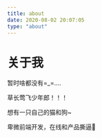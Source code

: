 ```yaml
---
title: about
date: 2020-08-02 20:07:05
type: "about"
---
```

# 关于我

暂时啥都没有=_=....

草长莺飞少年郎！！！

想有一只自己的猫和狗~

卑微前端开发，在线和产品撕逼🐶